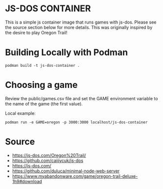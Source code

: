 # JS-DOS CONTAINER
This is a simple js container image that runs games with js-dos. Please see the source section below for more details. 
This was originally inspired by the desire to play Oregon Trail! 

# Building Locally with Podman

```shell
podman build -t js-dos-container .
```

# Choosing a game
Review the public/games.csv file and set the GAME environment variable to the name of the game (the first value). 

Local example: 
```shell
podman run -e GAME=oregon -p 3000:3000 localhost/js-dos-container
```

# Source
- https://js-dos.com/Oregon%20Trail/
- https://github.com/caiiiycuk/js-dos
- https://js-dos.com/
- https://github.com/duluca/minimal-node-web-server
- https://www.myabandonware.com/game/oregon-trail-deluxe-1h9#download